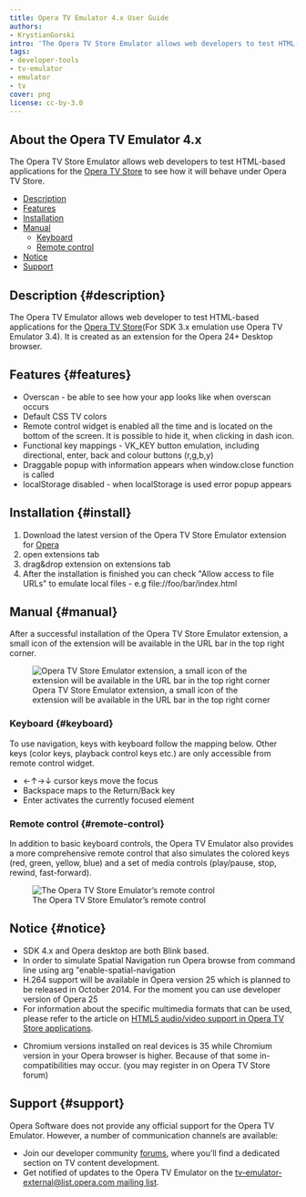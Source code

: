 ```yaml
---
title: Opera TV Emulator 4.x User Guide
authors:
- KrystianGorski
intro: 'The Opera TV Store Emulator allows web developers to test HTML-based applications for the Opera TV Store to see how it will behave under Opera TV Store'
tags:
- developer-tools
- tv-emulator
- emulator
- tv
cover: png
license: cc-by-3.0
---
```


## About the Opera TV Emulator 4.x

The Opera TV Store Emulator allows web developers to test HTML-based applications for the [Opera TV Store][1]  to see how it will behave under Opera TV Store.

[1]: http://www.opera.com/business/tv/store/

- [Description](#description)
- [Features](#features)
- [Installation](#install)
- [Manual](#manual)
	- [Keyboard](#keyboard)
	- [Remote control](#remote-control)
- [Notice](#notice)
- [Support](#support)


## Description {#description}

The Opera TV Emulator allows web developer to test HTML-based applications for the [Opera TV Store][1](For SDK 3.x emulation use Opera TV Emulator 3.4). It is created as an extension for the Opera 24+ Desktop browser.

## Features {#features}

- Overscan - be able to see how your app looks like when overscan occurs
- Default CSS TV colors
- Remote control widget is enabled all the time and is located on the bottom of the screen. It is possible to hide it, when clicking in dash icon.
- Functional key mappings - VK_KEY button emulation, including directional, enter, back and colour buttons (r,g,b,y)
- Draggable popup with information appears when window.close function is called
- localStorage disabled - when localStorage is used error popup appears

## Installation {#install}

1. Download the latest version of the Opera TV Store Emulator extension for [Opera][3]
2. open extensions tab
3. drag&drop extension on extensions tab
4. After the installation is finished you can check "Allow access to file URLs" to emulate local files - e.g file://foo/bar/index.html

[3]: http://apps.tvstore.op-cdn.net/opera-tv-store-emulator/description_page/OperaTVStoreEmulator.nex

## Manual {#manual}

After a successful installation of the Opera TV Store Emulator extension, a small icon of the extension will be available in the URL bar in the top right corner.
<figure class="figure">
	<img src="{{ page.id }}/toolbar.png" alt="Opera TV Store Emulator extension, a small icon of the extension will be available in the URL bar in the top right corner" class="figure__media">
	<figcaption class="figure__caption">Opera TV Store Emulator extension, a small icon of the extension will be available in the URL bar in the top right corner</figcaption>
</figure>


### Keyboard {#keyboard}
To use navigation, keys with keyboard follow the mapping below. Other keys (color keys, playback control keys etc.) are only accessible from remote control widget.
- ←↑→↓ cursor keys move the focus
- Backspace maps to the Return/Back key
- Enter activates the currently focused element


### Remote control {#remote-control}

In addition to basic keyboard controls, the Opera TV Emulator also provides a more comprehensive remote control that also simulates the colored keys (red, green, yellow, blue) and a set of media controls (play/pause, stop, rewind, fast-forward).

<figure class="figure">
	<img src="{{ page.id }}/RemoteController4x.png" alt="The Opera TV Store Emulator’s remote control" class="figure__media">
	<figcaption class="figure__caption">The Opera TV Store Emulator’s remote control</figcaption>
</figure>



## Notice {#notice}

- SDK 4.x and Opera desktop are both Blink based.
- In order to simulate Spatial Navigation run Opera browse from command line using arg "enable-spatial-navigation
- H.264 support will be available in Opera version 25 which is planned to be released in October 2014. For the moment you can use developer version of Opera 25
- For information about the specific multimedia formats that can be used, please refer to the article on [HTML5 audio/video support in Opera TV Store applications][4].

[4]: http://dev.opera.com/articles/view/html5-audio-video-support-in-opera-tv-store-applications/

- Chromium versions installed on real devices is 35 while Chromium version in your Opera browser is higher. Because of that some in-compatibilities may occur. (you may register in on Opera TV Store forum)

## Support {#support}

Opera Software does not provide any official support for the Opera TV Emulator. However, a number of communication channels are available:

- Join our developer community [forums][5], where you’ll find a dedicated section on TV content development.
- Get notified of updates to the Opera TV Emulator on the [tv-emulator-external@list.opera.com mailing list][6].

[5]: http://forums.opera.com/categories/en-opera-tv-store
[6]: https://list.opera.com/mailman/listinfo/tv-emulator-external
